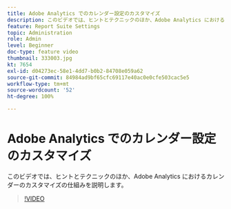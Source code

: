 ```yaml
---
title: Adobe Analytics でのカレンダー設定のカスタマイズ
description: このビデオでは、ヒントとテクニックのほか、Adobe Analytics におけるカレンダーのカスタマイズの仕組みを説明します。
feature: Report Suite Settings
topic: Administration
role: Admin
level: Beginner
doc-type: feature video
thumbnail: 333003.jpg
kt: 7654
exl-id: d04273ec-58e1-4dd7-b0b2-84708e059a62
source-git-commit: 84984ad9bf65cfc69117e40ac0e0cfe503cac5e5
workflow-type: tm+mt
source-wordcount: '52'
ht-degree: 100%

---
```


# Adobe Analytics でのカレンダー設定のカスタマイズ

このビデオでは、ヒントとテクニックのほか、Adobe Analytics におけるカレンダーのカスタマイズの仕組みを説明します。

>[!VIDEO](https://video.tv.adobe.com/v/333003/?quality=12&learn=on)
